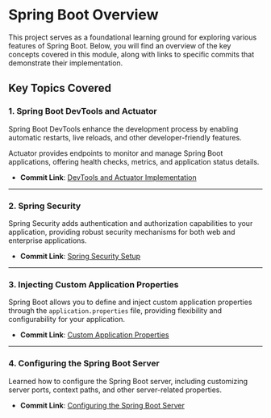 # Spring Boot Overview

This project serves as a foundational learning ground for exploring various features of Spring Boot. Below, you will find an overview of the key concepts covered in this module, along with links to specific commits that demonstrate their implementation.

## Key Topics Covered

### 1. Spring Boot DevTools and Actuator
Spring Boot DevTools enhance the development process by enabling automatic restarts, live reloads, and other developer-friendly features. 

Actuator provides endpoints to monitor and manage Spring Boot applications, offering health checks, metrics, and application status details.

- **Commit Link**: [DevTools and Actuator Implementation](https://github.com/Solunska/spring-boot-learnings/tree/61fd6883876ff9da5f362557b24468ff1129529a)

---

### 2. Spring Security
Spring Security adds authentication and authorization capabilities to your application, providing robust security mechanisms for both web and enterprise applications.

- **Commit Link**: [Spring Security Setup](https://github.com/Solunska/spring-boot-learnings/tree/ac548c3a3a023bd0ef037bb996da7f02fc3d1990)

---

### 3. Injecting Custom Application Properties
Spring Boot allows you to define and inject custom application properties through the `application.properties` file, providing flexibility and configurability for your application.

- **Commit Link**: [Custom Application Properties](https://github.com/Solunska/spring-boot-learnings/tree/9a5688bc1b5c90c02122e5f7ac95cc734b5ead18)

---

### 4. Configuring the Spring Boot Server
Learned how to configure the Spring Boot server, including customizing server ports, context paths, and other server-related properties.

- **Commit Link**: [Configuring the Spring Boot Server](https://github.com/Solunska/spring-boot-learnings/tree/f31f769b0ece6c880ae32d6c96c914808e9a2a16)
